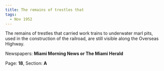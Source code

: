 ```yaml
---  
title: The remains of trestles that  
tags:  
  - Nov 1952  
---  
```

  
The remains of trestles that carried work trains to underwater marl pits, used in the construction of the railroad, are still visible along the Overseas Highway.  
  
Newspapers: **Miami Morning News or The Miami Herald**  
  
Page: **18**, Section: **A** 
